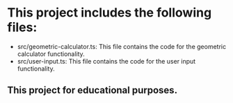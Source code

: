 # This project includes the following files:

- src/geometric-calculator.ts: This file contains the code for the geometric calculator functionality.
- src/user-input.ts: This file contains the code for the user input functionality.

## This project for educational purposes.
